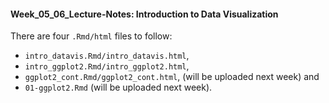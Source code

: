 #### Week_05_06_Lecture-Notes: Introduction to Data Visualization

There are four `.Rmd/html` files to follow:
 - `intro_datavis.Rmd/intro_datavis.html`,
 - `intro_ggplot2.Rmd/intro_ggplot2.html`,
 - `ggplot2_cont.Rmd/ggplot2_cont.html`, (will be uploaded next week) and
 - `01-ggplot2.Rmd` (will be uploaded next week).